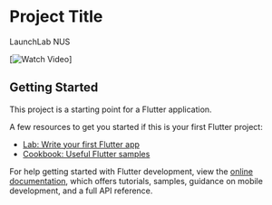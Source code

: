 # Project Title

LaunchLab NUS

[![Watch Video](https://drive.google.com/file/d/1h3fFIEVxrHjdUUjW0dtdNTJfQEeFRple/view?usp=drive_link)]

## Getting Started

This project is a starting point for a Flutter application.

A few resources to get you started if this is your first Flutter project:

- [Lab: Write your first Flutter app](https://docs.flutter.dev/get-started/codelab)
- [Cookbook: Useful Flutter samples](https://docs.flutter.dev/cookbook)

For help getting started with Flutter development, view the
[online documentation](https://docs.flutter.dev/), which offers tutorials,
samples, guidance on mobile development, and a full API reference.
